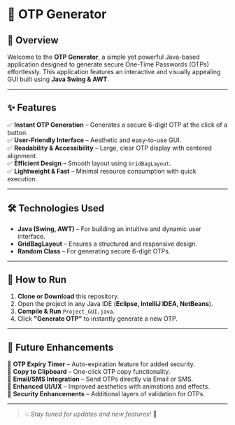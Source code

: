 # 🚀 OTP Generator

## 📌 Overview
Welcome to the **OTP Generator**, a simple yet powerful Java-based application designed to generate secure One-Time Passwords (OTPs) effortlessly. This application features an interactive and visually appealing GUI built using **Java Swing & AWT**.

---

## ✨ Features
✅ **Instant OTP Generation** – Generates a secure 6-digit OTP at the click of a button.  
✅ **User-Friendly Interface** – Aesthetic and easy-to-use GUI.  
✅ **Readability & Accessibility** – Large, clear OTP display with centered alignment.  
✅ **Efficient Design** – Smooth layout using `GridBagLayout`.  
✅ **Lightweight & Fast** – Minimal resource consumption with quick execution.  

---

## 🛠 Technologies Used
- **Java (Swing, AWT)** – For building an intuitive and dynamic user interface.
- **GridBagLayout** – Ensures a structured and responsive design.
- **Random Class** – For generating secure 6-digit OTPs.

---

## 🚀 How to Run
1. **Clone or Download** this repository.
2. Open the project in any Java IDE (**Eclipse, IntelliJ IDEA, NetBeans**).
3. **Compile & Run** `Project_GUI.java`.
4. Click **"Generate OTP"** to instantly generate a new OTP.

---

## 🔮 Future Enhancements
🔹 **OTP Expiry Timer** – Auto-expiration feature for added security.  
🔹 **Copy to Clipboard** – One-click OTP copy functionality.  
🔹 **Email/SMS Integration** – Send OTPs directly via Email or SMS.  
🔹 **Enhanced UI/UX** – Improved aesthetics with animations and effects.  
🔹 **Security Enhancements** – Additional layers of validation for OTPs.  

---
<!--
## 📥 Download
[🔗 Download OTP Generator](#)
-->
> 💡 _Stay tuned for updates and new features!_ 🎉
